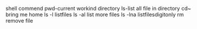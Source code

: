 shell commend 
pwd-current workind directory
ls-list all file in directory
cd~ bring me home
ls -l listfiles
ls -al  list more files
ls -lna listfilesdigitonly
rm remove file
